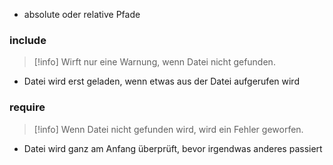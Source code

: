 - absolute oder relative Pfade

### include
> [!info] Wirft nur eine Warnung, wenn Datei nicht gefunden.

- Datei wird erst geladen, wenn etwas aus der Datei aufgerufen wird
### require
> [!info] Wenn Datei nicht gefunden wird, wird ein Fehler geworfen.

- Datei wird ganz am Anfang überprüft, bevor irgendwas anderes passiert